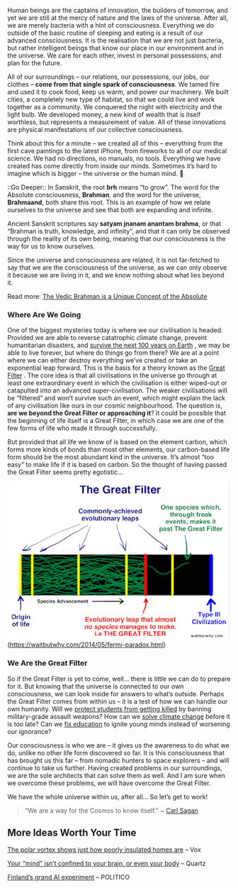 Human beings are the captains of innovation, the builders of tomorrow, and yet we are still at the mercy of nature and the laws of the universe. After all, we are merely bacteria with a hint of consciousness. Everything we do outside of the basic routine of sleeping and eating is a result of our advanced consciousness. It is the realisation that we are not just bacteria, but rather intelligent beings that know our place in our environment and in the universe. We care for each other, invest in personal possessions, and plan for the future.

All of our surroundings – our relations, our possessions, our jobs, our clothes – **come from that single spark of consciousness**. We tamed fire and used it to cook food, keep us warm, and power our machinery. We built cities, a completely new type of habitat,  so that we could live  and work together as a community.  We conquered the night with electricity and the light bulb. We developed money, a new kind of wealth that is itself worthless, but represents a measurement of value.  All of these innovations are physical manifestations of our collective consciousness.

Think about this for a minute – we created all of this –  everything from the first cave paintings to the latest iPhone, from fireworks to all of our medical science. We had no directions, no manuals, no tools. Everything we have created has come directly from inside our minds.  Sometimes it’s hard to imagine which is bigger – the universe or the human mind. 🤔

::Go Deeper::
In Sanskrit, the root **brh** means “to grow”. The word for the Absolute consciousness, **Brahman**, and the word for the universe, **Brahmaand**, both  share this root.  This is an example of how we relate ourselves  to the universe  and see that  both are expanding and infinite.

Ancient Sanskrit scriptures say  **satyam jnanam anantam brahma**, or that “Brahman is  truth, knowledge, and infinity”, and that it  can only be observed through the reality of its own being, meaning that our consciousness is the way for us to know ourselves.

Since the universe and consciousness are related, it is not far-fetched to say that we are the consciousness of the universe, as we can only observe it because we are living in it, and we know nothing about what lies beyond it.

Read more:  [The Vedic Brahman is a Unique Concept of the Absolute](https://www.thoughtco.com/brahman-of-the-vedas-1770045)

### Where Are We Going
One of the biggest mysteries today is where we our civilisation is  headed. Provided we are able to reverse catatrophic climate change, prevent humanitarian disasters,  and  [survive the next 100 years on Earth](https://qz.com/1534176/the-human-race-could-live-forever-if-we-can-make-it-through-the-next-100-years/) , we may be able to live forever, but where do things go from there?  We are at  a point where we can either destroy everything we’ve created or take an exponential leap forward. This is the basis for a theory known as the  [Great Filter](https://en.wikipedia.org/wiki/Great_Filter) . The core idea is that  all civilisations in the universe go through at least one extraordinary event in which the civilisation is either wiped-out or  catapulted into an advanced super-civilisation. The weaker civilisations will be “filtered” and won’t survive such an  event, which might explain  the lack of any civilisation like ours in our cosmic neighbourhood. The question is, **are we beyond the Great Filter or approaching it**? It could be possible that the beginning of life itself is a Great Filter, in which case we are one of the few forms of life who made it through successfully.

But provided that all life we know of is based on the element carbon, which forms more kinds of bonds than most other elements, our carbon-based life form should be the most abundant kind in the universe. It’s almost “too easy” to make life if it is based on carbon. So the thought of having passed the Great Filter seems pretty egotistic…

![img](../static/df8ee7da-7bda-44b2-9ad1-e8c97110024f.png)
(https://waitbutwhy.com/2014/05/fermi-paradox.html)

### We Are the Great Filter
So  if the Great Filter is yet to come, well… there is little we can do to prepare for it.  But knowing that the universe is connected to our own consciousness, we can look inside for answers to what’s outside. Perhaps the Great Filter comes from within us – it is a test of how we can handle our own humanity. Will we  [protect students from getting killed](https://qz.com/1208574/florida-shooting-stoneman-douglas-high-students-the-sanest-voices-on-gun-control/?mc_cid=7b1e7606e1&mc_eid=14d914ceae)  by banning military-grade assault weapons? How can we  [solve climate change](https://www.vox.com/science-and-health/2018/12/20/18136006/climate-change-warmer-winters)  before it is too late? Can we  [fix education](https://www.youtube.com/watch?v=dqTTojTija8)  to ignite young minds  instead of worsening our ignorance?

Our consciousness is who we are – it gives us the awareness to do what we do, unlike no other life form discovered so far. It is this consciousness that  has brought us this far – from nomadic hunters to space explorers – and will continue to take us further. Having created problems in our surroundings, we are the sole architects that can solve them as well. And I am sure when we overcome these problems, we will have overcome the Great Filter.

We have the whole universe within us, after all… So let’s get to work!

> “We are a way for the Cosmos to know itself.”
~ [Carl Sagan](https://www.youtube.com/watch?v=wLigBYhdUDs)

## More Ideas Worth Your Time
 [The polar vortex shows just how poorly insulated homes are](https://www.vox.com/science-and-health/2019/1/31/18205234/polar-vortex-cold-home-window-insulation)  – Vox

 [Your “mind” isn’t confined to your brain, or even your body](https://qz.com/866352/scientists-say-your-mind-isnt-confined-to-your-brain-or-even-your-body/)  – Quartz

 [Finland’s grand AI experiment](https://www.politico.eu/article/finland-one-percent-ai-artificial-intelligence-courses-learning-training/)  – POLITICO
